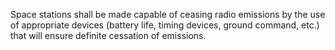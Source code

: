 Space stations shall be made capable of ceasing radio emissions by the use of appropriate devices (battery life, timing devices, ground command, etc.) that will ensure definite cessation of emissions.

